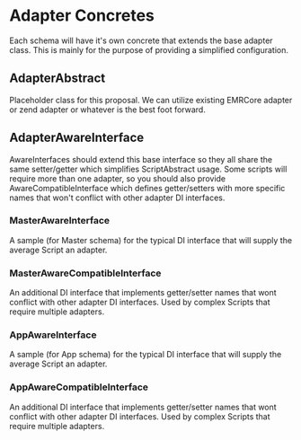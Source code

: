 # Adapter Concretes
Each schema will have it's own concrete that extends the base adapter class. This is mainly for the purpose of providing a simplified configuration.

## AdapterAbstract
Placeholder class for this proposal. We can utilize existing EMRCore adapter or zend adapter or whatever is the best foot forward.

## AdapterAwareInterface
<Adapter>AwareInterfaces should extend this base interface so they all share the same setter/getter which simplifies ScriptAbstract usage. Some scripts will require more than one adapter, so you should also provide <Adapter>AwareCompatibleInterface which defines getter/setters with more specific names that won't conflict with other adapter DI interfaces.

### MasterAwareInterface
A sample (for Master schema) for the typical DI interface that will supply the average Script an adapter.

### MasterAwareCompatibleInterface
An additional DI interface that implements getter/setter names that wont conflict with other adapter DI interfaces. Used by complex Scripts that require multiple adapters.

### AppAwareInterface
A sample (for App schema) for the typical DI interface that will supply the average Script an adapter.

### AppAwareCompatibleInterface
An additional DI interface that implements getter/setter names that wont conflict with other adapter DI interfaces. Used by complex Scripts that require multiple adapters.